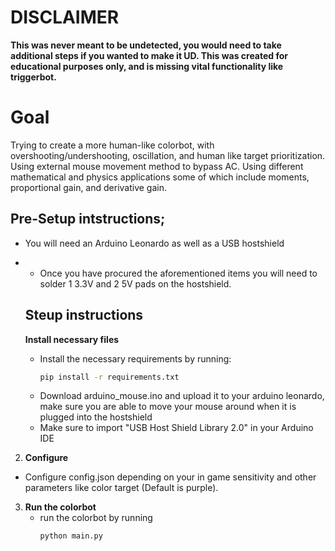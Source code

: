 # DISCLAIMER
**This was never meant to be undetected, you would need to take additional steps if you wanted to make it UD. This was created for educational purposes only, and is missing vital functionality like triggerbot.**

# Goal
Trying to create a more human-like colorbot, with overshooting/undershooting, oscillation, and human like target prioritization. Using external mouse movement method to bypass AC. Using different mathematical and physics applications some of which include moments, proportional gain, and derivative gain.

 ## Pre-Setup intstructions;
 - You will need an Arduino Leonardo as well as a USB hostshield
 - - Once you have procured the aforementioned items you will need to solder 1 3.3V and 2 5V pads on the hostshield.

   ## Steup instructions
   **Install necessary files**
   - Install the necessary requirements by running:
     ```bash
     pip install -r requirements.txt
     ```
   - Download arduino_mouse.ino and upload it to your arduino leonardo, make sure you are able to move your mouse around when it is plugged into the hostshield
   - Make sure to import "USB Host Shield Library 2.0" in your Arduino IDE

  2. **Configure**
   - Configure config.json depending on your in game sensitivity and other parameters like color target (Default is purple).
  3. **Run the colorbot**
     - run the colorbot by running
       ```bash
       python main.py
       ```

     





